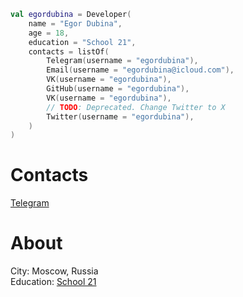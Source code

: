 ```kotlin
val egordubina = Developer(
    name = "Egor Dubina",
    age = 18,
    education = "School 21",
    contacts = listOf(
        Telegram(username = "egordubina"),
        Email(username = "egordubina@icloud.com"),
        VK(username = "egordubina"),
        GitHub(username = "egordubina"),
        VK(username = "egordubina"),
        // TODO: Deprecated. Change Twitter to X
        Twitter(username = "egordubina"),
    )
)
```
# Contacts
[Telegram](https://t.me/egordubina)

# About
City: Moscow, Russia<br/>
Education: [School 21](https://21-school.ru)
